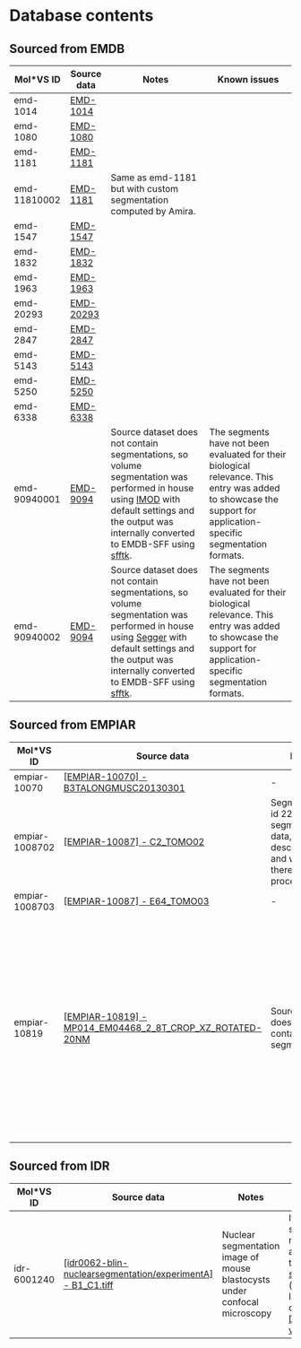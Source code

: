 # Database contents

## Sourced from EMDB

| Mol\*VS ID   | Source data                                                                                                                                                          | Notes                                                                                                                                                                                                                                                                                                                        | Known issues                                                                                                                                                                                                                                                                                                                                                                                                                                                                                          |
| ------------ | -------------------------------------------------------------------------------------------------------------------------------------------------------------------- | ---------------------------------------------------------------------------------------------------------------------------------------------------------------------------------------------------------------------------------------------------------------------------------------------------------------------------- | ----------------------------------------------------------------------------------------------------------------------------------------------------------------------------------------------------------------------------------------------------------------------------------------------------------------------------------------------------------------------------------------------------------------------------------------------------------------------------------------------------- |
| emd-1014     |         [EMD-1014](https://www.ebi.ac.uk/emdb/EMD-1014?tab=volume)                                                                                                                                                               |                                                                                                                                                                                                                                                                                                                              |                                                                                                                                                                                                                                                                                                                                                                                                                                                                                                       |
| emd-1080     |          [EMD-1080](https://www.ebi.ac.uk/emdb/EMD-1080?tab=volume)                                                                                                                                                              |                                                                                                                                                                                                                                                                                                                              |                                                                                                                                                                                                                                                                                                                                                                                                                                                                                                       |
| emd-1181     |         [EMD-1181](https://www.ebi.ac.uk/emdb/EMD-1181?tab=volume)                                                                                                                                                               |                                                                                                                                                                                                                                                                                                                              |                                                                                                                                                                                                                                                                                                                                                                                                                                                                                                       |
| emd-11810002 |       [EMD-1181](https://www.ebi.ac.uk/emdb/EMD-1181?tab=volume)                                                                                                                                                                 |      Same as emd-1181 but with custom segmentation computed by Amira.                                                                                                                                                                                                                                                                                                                   |                                                                                                                                                                                                                                                                                                                                                                                                                                                                                                       |
| emd-1547     |       [EMD-1547](https://www.ebi.ac.uk/emdb/EMD-1547?tab=volume)                                                                                                                                                                 |                                                                                                                                                                                                                                                                                                                              |                                                                                                                                                                                                                                                                                                                                                                                                                                                                                                       |
| emd-1832     |        [EMD-1832](https://www.ebi.ac.uk/emdb/EMD-1832?tab=volume)                                                                                                                                                                |                                                                                                                                                                                                                                                                                                                              |                                                                                                                                                                                                                                                                                                                                                                                                                                                                                                       |
| emd-1963     |          [EMD-1963](https://www.ebi.ac.uk/emdb/EMD-1963?tab=volume)                                                                                                                                                              |                                                                                                                                                                                                                                                                                                                              |                                                                                                                                                                                                                                                                                                                                                                                                                                                                                                       |
| emd-20293    |       [EMD-20293](https://www.ebi.ac.uk/emdb/EMD-20293?tab=volume)                                                                                                                                                                 |                                                                                                                                                                                                                                                                                                                              |                                                                                                                                                                                                                                                                                                                                                                                                                                                                                                       |
| emd-2847     |        [EMD-2847](https://www.ebi.ac.uk/emdb/EMD-2847?tab=volume)                                                                                                                                                                |                                                                                                                                                                                                                                                                                                                              |                                                                                                                                                                                                                                                                                                                                                                                                                                                                                                       |
| emd-5143     |      [EMD-5143](https://www.ebi.ac.uk/emdb/EMD-5143?tab=volume)                                                                                                                                                                  |                                                                                                                                                                                                                                                                                                                              |                                                                                                                                                                                                                                                                                                                                                                                                                                                                                                       |
| emd-5250     |    [EMD-5250](https://www.ebi.ac.uk/emdb/EMD-5250?tab=volume)                                                                                                                                                                    |                                                                                                                                                                                                                                                                                                                              |                                                                                                                                                                                                                                                                                                                                                                                                                                                                                                       |
| emd-6338     |       [EMD-6338](https://www.ebi.ac.uk/emdb/EMD-6338?tab=volume)                                                                                                                                                                 |                                                                                                                                                                                                                                                                                                                              |                                                                                                                                                                                                                                                                                                                                                                                                                                                                                                       |
| emd-90940001 | [EMD-9094](https://www.ebi.ac.uk/emdb/EMD-9094?tab=volume)                                                                                                           | Source dataset does not contain segmentations, so volume segmentation was performed in house using [IMOD](https://bio3d.colorado.edu/imod/) with default settings and the output was internally converted to EMDB-SFF using [sfftk](https://sfftk.readthedocs.io/en/latest/).                                                | The segments have not been evaluated for their biological relevance. This entry was added to showcase the support for application-specific segmentation formats.                                                                                                                                                                                                                                                                                                                                      |
| emd-90940002 | [EMD-9094](https://www.ebi.ac.uk/emdb/EMD-9094?tab=volume)                                                                                                           | Source dataset does not contain segmentations, so volume segmentation was performed in house using [Segger](https://www.cgl.ucsf.edu/chimera/docs/ContributedSoftware/segger/segment.html) with default settings and the output was internally converted to EMDB-SFF using [sfftk](https://sfftk.readthedocs.io/en/latest/). | The segments have not been evaluated for their biological relevance. This entry was added to showcase the support for application-specific segmentation formats.                                                                                                                                                                                                                                                                                                                                      |

## Sourced from EMPIAR

| Mol\*VS ID     | Source data                                                                                                                                                          | Notes                                                                                             | Known issues                                                                                                                                                                                                                                                                                                                                                                                                                                                                                          |
| -------------- | -------------------------------------------------------------------------------------------------------------------------------------------------------------------- | ------------------------------------------------------------------------------------------------- | ----------------------------------------------------------------------------------------------------------------------------------------------------------------------------------------------------------------------------------------------------------------------------------------------------------------------------------------------------------------------------------------------------------------------------------------------------------------------------------------------------- |
| empiar-10070   | [\[EMPIAR-10070\] - B3TALONGMUSC20130301](https://www.ebi.ac.uk/empiar/volume-browser/empiar_10070_b3talongmusc20130301)                                             | \-                                                                                                | \-                                                                                                                                                                                                                                                                                                                                                                                                                                                                                                    |
| empiar-1008702 | [\[EMPIAR-10087\] - C2\_TOMO02](https://www.ebi.ac.uk/empiar/volume-browser/empiar_10087_c2_tomo02)                                                                  | Segment with id 22 has no segmentation data, name, or description and was therefore not processed |                                                                                                                                                                                                                                                                                                                                                                                                                                                                                                       |
| empiar-1008703 | [\[EMPIAR-10087\] - E64\_TOMO03](https://www.ebi.ac.uk/empiar/volume-browser/empiar_10087_e64_tomo03)                                                                | \-                                                                                                |                                                                                                                                                                                                                                                                                                                                                                                                                                                                                                       |
| empiar-10819   | [\[EMPIAR-10819\] - MP014\_EM04468\_2\_8T\_CROP\_XZ\_ROTATED-20NM](https://www.ebi.ac.uk/empiar/volume-browser/empiar_10819-mp014_em04468_2_8t_crop_xz_rotated-20nm) | Source dataset does not contain segmentations.                                                    | If default settings do not render anything, turn [GPU support off](http://molstar.org/viewer-docs/volumes_and_segmentations/known-issues/#gpu-support) and use a negative isovalue, or use [direct volume](http://molstar.org/viewer-docs/volumes_and_segmentations/known-issues/#direct-volume) render and adjust the control points. 


## Sourced from IDR

| Mol\*VS ID  | Source data                                                                                                                                 | Notes                                                                     | Known issues                                                                                                                                                                                                                                                                                                                                    |
| ----------- | ------------------------------------------------------------------------------------------------------------------------------------------- | ------------------------------------------------------------------------- | ----------------------------------------------------------------------------------------------------------------------------------------------------------------------------------------------------------------------------------------------------------------------------------------------------------------------------------------------- |
| idr-6001240 | [\[idr0062-blin-nuclearsegmentation/experimentA\] - B1\_C1.tiff](https://idr.openmicroscopy.org/webclient/img_detail/6001240/?dataset=7754) | Nuclear segmentation image of mouse blastocysts under confocal microscopy | If default settings do not render anything, turn [GPU support off](http://molstar.org/viewer-docs/volumes_and_segmentations/known-issues/#gpu-support) (if using Isosurface) or just use [Direct volume](http://molstar.org/viewer-docs/volumes_and_segmentations/known-issues/#direct-volume). |